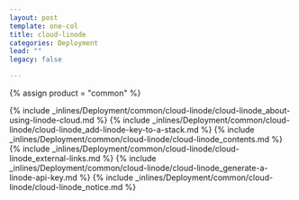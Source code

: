 ```yaml
---
layout: post
template: one-col
title: cloud-linode
categories: Deployment
lead: ""
legacy: false

---
```

{% assign product = "common" %}

{% include _inlines/Deployment/common/cloud-linode/cloud-linode_about-using-linode-cloud.md %}
{% include _inlines/Deployment/common/cloud-linode/cloud-linode_add-linode-key-to-a-stack.md %}
{% include _inlines/Deployment/common/cloud-linode/cloud-linode_contents.md %}
{% include _inlines/Deployment/common/cloud-linode/cloud-linode_external-links.md %}
{% include _inlines/Deployment/common/cloud-linode/cloud-linode_generate-a-linode-api-key.md %}
{% include _inlines/Deployment/common/cloud-linode/cloud-linode_notice.md %}
